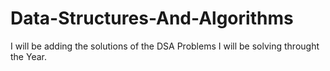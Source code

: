 # Data-Structures-And-Algorithms
I will be adding the solutions of the DSA Problems I will be solving throught the Year.
